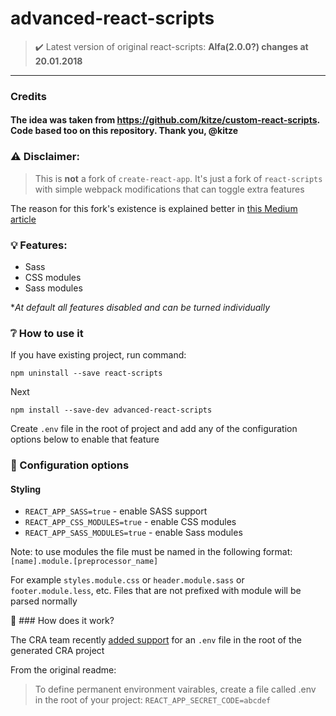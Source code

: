 # advanced-react-scripts 

> :heavy_check_mark: Latest version of original react-scripts: **Alfa(2.0.0?) changes at 20.01.2018**

---

### Credits

#### The idea was taken from https://github.com/kitze/custom-react-scripts. Code based too on this repository. Thank you, @kitze

### ⚠️ Disclaimer:
> This is **not** a fork of ```create-react-app```. It's just a fork of ```react-scripts``` with simple webpack modifications that can toggle extra features

The reason for this fork's existence is explained better in [this Medium article](https://medium.com/@kitze/configure-create-react-app-without-ejecting-d8450e96196a)

### 💡 Features:
* Sass
* CSS modules
* Sass modules

**At default all features disabled and can be turned individually*

### ❔ How to use it

If you have existing project, run command:

```npm uninstall --save react-scripts```

Next

```npm install --save-dev advanced-react-scripts```

Create `.env` file in the root of project and add any of the configuration options below to enable that feature

### 📝 Configuration options

#### Styling

- ```REACT_APP_SASS=true``` - enable SASS support
- ```REACT_APP_CSS_MODULES=true``` - enable CSS modules
- ```REACT_APP_SASS_MODULES=true``` - enable Sass modules

Note: to use modules the file must be named in the following format: ```[name].module.[preprocessor_name]```

For example ```styles.module.css``` or ```header.module.sass``` or ```footer.module.less```, etc. Files that are not prefixed with module will be parsed normally

:mag_right: ### How does it work?

The CRA team recently [added support](https://github.com/facebookincubator/create-react-app/blob/master/packages/react-scripts/template/README.md#adding-development-environment-variables-in-env) for an ```.env``` file in the root of the generated CRA project

From the original readme:
> To define permanent environment vairables, create a file called .env in the root of your project:
> ```REACT_APP_SECRET_CODE=abcdef```
